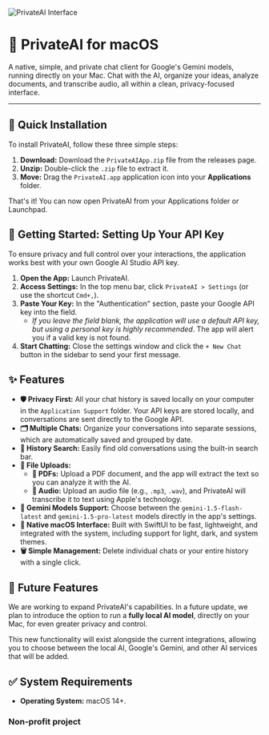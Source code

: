 ![PrivateAI Interface](https://raw.githubusercontent.com/xjosematheus29/PrivateAI/refs/heads/main/img.png)

# 🧠 PrivateAI for macOS

A native, simple, and private chat client for Google's Gemini models, running directly on your Mac. Chat with the AI, organize your ideas, analyze documents, and transcribe audio, all within a clean, privacy-focused interface.

---

## 🚀 Quick Installation

To install PrivateAI, follow these three simple steps:

1.  **Download:** Download the `PrivateAIApp.zip` file from the releases page.
2.  **Unzip:** Double-click the `.zip` file to extract it.
3.  **Move:** Drag the `PrivateAI.app` application icon into your **Applications** folder.

That's it! You can now open PrivateAI from your Applications folder or Launchpad.

## 🔑 Getting Started: Setting Up Your API Key

To ensure privacy and full control over your interactions, the application works best with your own Google AI Studio API key.

1.  **Open the App:** Launch PrivateAI.
2.  **Access Settings:** In the top menu bar, click `PrivateAI > Settings` (or use the shortcut `Cmd+,`).
3.  **Paste Your Key:** In the "Authentication" section, paste your Google API key into the field.
    * *If you leave the field blank, the application will use a default API key, but using a personal key is highly recommended*. The app will alert you if a valid key is not found.
4.  **Start Chatting:** Close the settings window and click the `+ New Chat` button in the sidebar to send your first message.

## ✨ Features

* **🛡️ Privacy First:** All your chat history is saved locally on your computer in the `Application Support` folder. Your API keys are stored locally, and conversations are sent directly to the Google API.
* **🗂️ Multiple Chats:** Organize your conversations into separate sessions, which are automatically saved and grouped by date.
* **🔎 History Search:** Easily find old conversations using the built-in search bar.
* **📎 File Uploads:**
    * **📄 PDFs:** Upload a PDF document, and the app will extract the text so you can analyze it with the AI.
    * **🎵 Audio:** Upload an audio file (e.g., `.mp3`, `.wav`), and PrivateAI will transcribe it to text using Apple's technology.
* **💎 Gemini Models Support:** Choose between the `gemini-1.5-flash-latest` and `gemini-1.5-pro-latest` models directly in the app's settings.
* **🎨 Native macOS Interface:** Built with SwiftUI to be fast, lightweight, and integrated with the system, including support for light, dark, and system themes.
* **🗑️ Simple Management:** Delete individual chats or your entire history with a single click.

## 🔭 Future Features

We are working to expand PrivateAI's capabilities. In a future update, we plan to introduce the option to run a **fully local AI model**, directly on your Mac, for even greater privacy and control.

This new functionality will exist alongside the current integrations, allowing you to choose between the local AI, Google's Gemini, and other AI services that will be added.

## ✅ System Requirements

* **Operating System:** macOS 14+.


### Non-profit project

